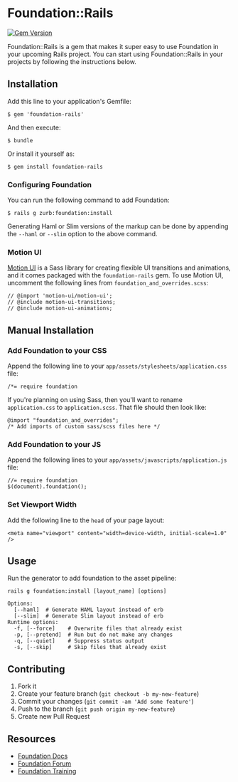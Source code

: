 # Foundation::Rails

[![Gem Version](https://badge.fury.io/rb/foundation-rails.svg)](https://badge.fury.io/rb/foundation-rails)

Foundation::Rails is a gem that makes it super easy to use Foundation in your upcoming Rails project. You can start using Foundation::Rails in your projects by following the instructions below.

## Installation

Add this line to your application's Gemfile:

    $ gem 'foundation-rails'

And then execute:

    $ bundle

Or install it yourself as:

    $ gem install foundation-rails

### Configuring Foundation

You can run the following command to add Foundation:

    $ rails g zurb:foundation:install

Generating Haml or Slim versions of the markup can be done by appending the `--haml` or `--slim` option to the above command.

### Motion UI

[Motion UI](https://github.com/zurb/motion-ui) is a Sass library for creating flexible UI transitions and animations, and it comes packaged with the `foundation-rails` gem. To use Motion UI, uncomment the following lines from `foundation_and_overrides.scss`:

    // @import 'motion-ui/motion-ui';
    // @include motion-ui-transitions;
    // @include motion-ui-animations;

## Manual Installation

### Add Foundation to your CSS

Append the following line to your `app/assets/stylesheets/application.css` file:

    /*= require foundation

If you're planning on using Sass, then you'll want to rename `application.css` to `application.scss`. That file should then look like:

    @import "foundation_and_overrides";
    /* Add imports of custom sass/scss files here */

### Add Foundation to your JS

Append the following lines to your `app/assets/javascripts/application.js` file:

    //= require foundation
    $(document).foundation();

### Set Viewport Width

Add the following line to the `head` of your page layout:

    <meta name="viewport" content="width=device-width, initial-scale=1.0" />

## Usage

Run the generator to add foundation to the asset pipeline:

    rails g foundation:install [layout_name] [options]

    Options:
      [--haml]  # Generate HAML layout instead of erb
      [--slim]  # Generate Slim layout instead of erb
    Runtime options:
      -f, [--force]    # Overwrite files that already exist
      -p, [--pretend]  # Run but do not make any changes
      -q, [--quiet]    # Suppress status output
      -s, [--skip]     # Skip files that already exist

## Contributing

1. Fork it
2. Create your feature branch (`git checkout -b my-new-feature`)
3. Commit your changes (`git commit -am 'Add some feature'`)
4. Push to the branch (`git push origin my-new-feature`)
5. Create new Pull Request

## Resources

* [Foundation Docs](http://foundation.zurb.com/docs/)
* [Foundation Forum](http://foundation.zurb.com/forum)
* [Foundation Training](http://foundation.zurb.com/learn/training.html)

